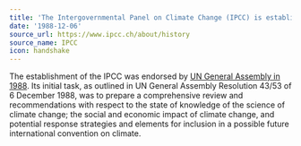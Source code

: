 ```yaml
---
title: 'The Intergovernmental Panel on Climate Change (IPCC) is established'
date: '1988-12-06'
source_url: https://www.ipcc.ch/about/history
source_name: IPCC
icon: handshake
---
```


The establishment of the IPCC was endorsed by [UN General Assembly in 1988](https://www.ipcc.ch/site/assets/uploads/2019/02/UNGA43-53.pdf). Its initial task, as outlined in UN General Assembly Resolution 43/53 of 6 December 1988, was to prepare a comprehensive review and recommendations with respect to the state of knowledge of the science of climate change; the social and economic impact of climate change, and potential response strategies and elements for inclusion in a possible future international convention on climate.
